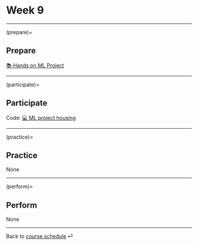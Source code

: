 # Week 9


---

(prepare)=
## Prepare

[📚 Hands on ML Project](https://e-learning.hdm-stuttgart.de/moodle/pluginfile.php/430259/mod_resource/content/0/Hands%20on%20Machine%20Learning%2C%20project.pdf)


---

(participate)=
## Participate


Code: [ 💻 ML project housing](../code/25-case-ca-housing-c.ipynb)


---

(practice)=
## Practice

None



---

(perform)=
## Perform

None


---

Back to [course schedule](../docs/course-schedule.md) ⏎
